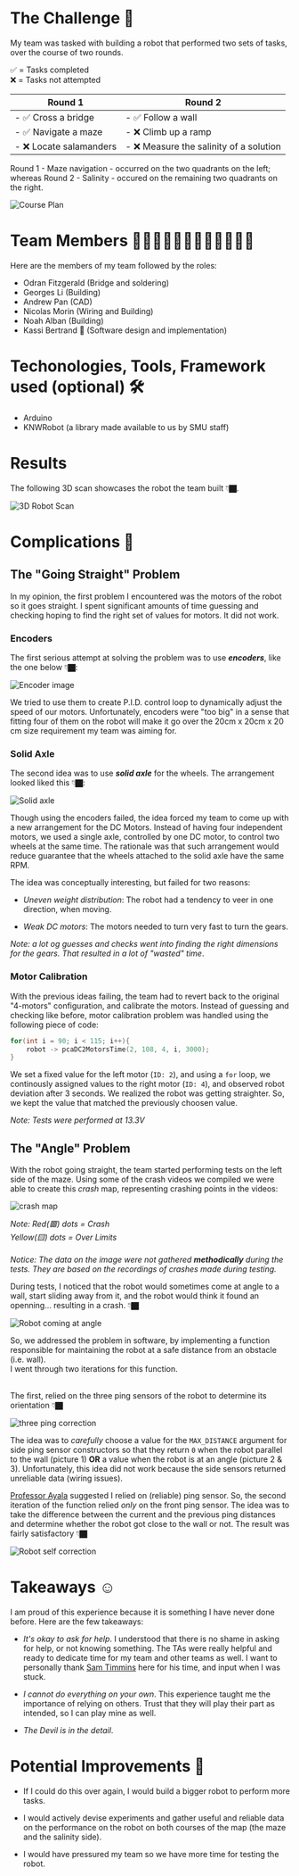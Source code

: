 # The Challenge 🎯

My team was tasked with building a robot that performed two sets of tasks,
over the course of two rounds.

✅ = Tasks completed <br>
❌ = Tasks not attempted

| Round 1                | Round 2                                  |
| ---------------------- | ---------------------------------------- |
| - ✅ Cross a bridge    | - ✅ Follow a wall                      |
| - ✅ Navigate a maze   | - ❌ Climb up a ramp                    |
| - ❌ Locate salamanders| - ❌ Measure the salinity of a solution |

Round 1 - Maze navigation - occurred on the two quadrants on the left;
whereas Round 2 - Salinity - occured on the remaining two quadrants
on the right.

![Course Plan](./etc/course_diagram.PNG)

# Team Members 👨‍🔬👨‍🔬👨‍🔬👨‍🔬👨‍🔬👨‍🔬

Here are the members of my team followed by the roles:

- Odran Fitzgerald (Bridge and soldering)
- Georges Li (Building)
- Andrew Pan (CAD)
- Nicolas Morin (Wiring and Building)
- Noah Alban (Building)
- Kassi Bertrand 👻 (Software design and implementation)

# Techonologies, Tools, Framework used (optional) 🛠️

- Arduino
- KNWRobot (a library made available to us by SMU staff)

# Results

The following 3D scan showcases the robot the team built 👇🏿.

![3D Robot Scan](./etc/Robot_Scan_3D.gif)

# Complications 🥵

##  The "Going Straight" Problem

In my opinion, the first problem I encountered was the motors of the robot so it goes straight. I spent significant amounts of time guessing and checking hoping to find the right set of values for motors. It did not work.

### Encoders  

The first serious attempt at solving the problem was to use **_encoders_**, like the one below 👇🏿:

![Encoder image](./etc/Encoders.jpg)

We tried to use them to create P.I.D. control loop
to dynamically adjust the speed of our motors.
Unfortunately, encoders were "too big" in a sense
that fitting four of them on the robot will make it go over
the 20cm x 20cm x 20 cm size requirement my team was aiming
for.

### Solid Axle

The second idea was to use **_solid axle_** for the wheels. The arrangement looked liked
this 👇🏿:

![Solid axle](./etc/Solid_Axle.jpg)

Though using the encoders failed, the idea forced 
my team to come up with a new arrangement for the 
DC Motors. Instead of having four independent motors, we 
used a single axle, controlled by one DC motor, to control 
two wheels at the same time. 
The rationale was that such arrangement
would reduce guarantee that the wheels attached to the solid axle have the same RPM.

The idea was conceptually interesting, but failed for two reasons:

- _Uneven weight distribution_: The robot had a tendency to veer in one direction, when moving.

- _Weak DC motors_: The motors needed to turn very fast to turn the gears.

_Note: a lot og guesses and checks went into finding the right dimensions for the gears. That resulted in a lot of "wasted" time_.

### Motor Calibration

With the previous ideas failing, the team had to revert back 
to the original "4-motors" configuration, and calibrate the motors. 
Instead of guessing and checking like before, motor calibration problem was 
handled using the following piece of code:

```cpp
for(int i = 90; i < 115; i++){
    robot -> pcaDC2MotorsTime(2, 108, 4, i, 3000);
}
```
We set a fixed value for the left motor (`ID: 2`), and using a `for` loop, we continously assigned values to the right motor (`ID: 4`), and observed robot deviation after 3 seconds. We realized the robot was
getting straighter. So, we kept the value that matched the previously choosen value.

_Note: Tests were performed at 13.3V_

##  The "Angle" Problem

With the robot going straight, the team started performing tests on
the left side of the maze. Using some of the crash videos we compiled
we were able to create this _crash_ map, representing crashing points
in the videos:

![crash map](./etc/CrashMap-Left-Maze.jpg)

_Note: Red(🟥) dots = Crash <br>_
_Yellow(🟨) dots = Over Limits_ <br><br>
_Notice: The data on the image were not gathered **methodically** during the tests. They are based on the recordings of crashes made during testing._

During tests, I noticed that the robot would sometimes come at angle to a wall,
start sliding away from it, and the robot would think it found an openning...
resulting in a crash. 👇🏿

![Robot coming at angle](./etc/Crash_Illustration.gif)

So, we addressed the problem in software, by implementing a function
responsible for maintaining the robot at a safe distance from
an obstacle (i.e. wall). <br>
I went through two iterations for this function. <br> <br>

The first, relied on the three ping sensors of the robot to determine its orientation 👇🏿 <br> 

![three ping correction](./etc/three_ping_correction.jpg)

The idea was to _carefully_ choose a value for the `MAX_DISTANCE` argument for side ping sensor constructors so that they return `0` when the robot parallel to the wall (picture 1) **OR** a value when the robot is at an angle (picture 2 & 3). Unfortunately, this idea did not work because the side sensors returned unreliable data (wiring issues).

[Professor Ayala](https://github.com/ChristianAyala) suggested I relied on (reliable) ping sensor.
So, the second iteration of the function relied _only_ on the front ping sensor. The idea was to take the difference between the current and the previous ping distances and determine whether the robot got close to the wall or not. The result was fairly satisfactory 👇🏿

![Robot self correction](./etc/self_correction.gif)

# Takeaways ☺️

I am proud of this experience because it is something I have never done before. Here are the few takeaways:

- _It's okay to ask for help_. I understood that there is no shame in asking for help, or not knowing something. The TAs were really helpful and ready to dedicate time for my team and other teams as well. I want to personally thank [Sam Timmins](https://github.com/sltimmins) here for his time, and input when I was stuck.

- _I cannot do everything on your own_. This experience taught me the importance of relying on others. Trust that they will play their part as intended, so I can play mine as well.

- _The Devil is in the detail_.

# Potential Improvements 🌱

- If I could do this over again, I would build a bigger robot to perform more tasks.

- I would actively devise experiments and gather useful and reliable data on the performance on the robot on both courses of the map (the maze and the salinity side).

- I would have pressured my team so we have more time for testing the robot.
